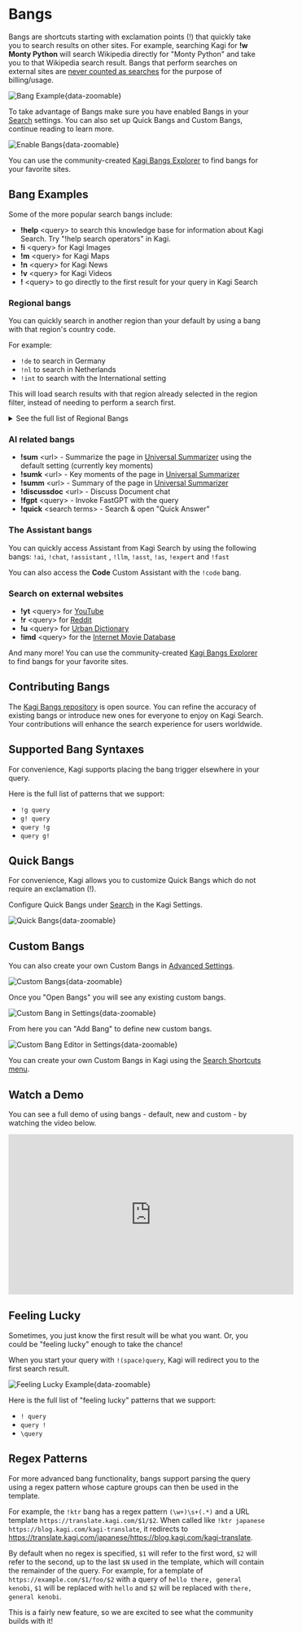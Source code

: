 # Bangs

Bangs are shortcuts starting with exclamation points (!) that quickly take you to search results on other sites. For example, searching Kagi for **!w Monty Python** will search Wikipedia directly for "Monty Python" and take you to that Wikipedia search result. Bangs that perform searches on external sites are [never counted as searches](../plans/plan-types.md#how-searches-are-counted) for the purpose of billing/usage.

![Bang Example](media/bang.gif){data-zoomable}

To take advantage of Bangs make sure you have enabled Bangs in your [Search](https://kagi.com/settings?p=search) settings. You can also set up Quick Bangs and Custom Bangs, continue reading to learn more.

![Enable Bangs](media/enable_bangs.png){data-zoomable}

You can use the community-created [Kagi Bangs Explorer](https://kbe.smaertness.net) to find bangs for your favorite sites.

## Bang Examples

Some of the more popular search bangs include:

- **!help** \<query> to search this knowledge base for information about Kagi Search. Try "!help search operators" in Kagi.
- **!i** \<query> for Kagi Images
- **!m** \<query> for Kagi Maps
- **!n** \<query> for Kagi News
- **!v** \<query> for Kagi Videos
- **!** \<query> to go directly to the first result for your query in Kagi Search

### Regional bangs

You can quickly search in another region than your default by using a bang with that region's country code.

For example:

- `!de` to search in Germany
- `!nl` to search in Netherlands
- `!int` to search with the International setting

This will load search results with that region already selected in the region filter, instead of needing to perform a search first.

<details>
<summary>See the full list of Regional Bangs</summary>

Bang | Region
-----|-------
int  | International
at   | Austria
be   | Belgium (en)
be_fr| Belgium (fr)
bj   | Benin
by   | Belarus
bz   | Belize
ca   | Canada (en)
ca_fr| Canada (fr)
cf   | Central African Republic
ch   | Switzerland (de)
ch_fr| Switzerland (fr)
cn   | China
co   | Colombia
cx   | Christmas Island
cy   | Cyprus
de   | Germany
dk   | Denmark
es   | Spain (es)
es_ca| Spain (ca)
fr   | France
gb   | United Kingdom
hr   | Croatia
hu   | Hungary
il   | Israel
im   | Isle of Man
in   | India
iq   | Iraq
ir   | Iran
it   | Italy
jp   | Japan
ke   | Kenya
ki   | Kiribati
kw   | Kuwait
ky   | Cayman Islands
kz   | Kazakhstan
lr   | Liberia
ly   | Libya
mg   | Madagascar
my   | Malaysia
nl   | Netherlands
no   | Norway
nz   | New Zealand
om   | Oman
pl   | Poland
pt   | Portugal
qa   | Qatar
re   | Réunion
rs   | Serbia
si   | Slovenia
tg   | Togo
th   | Thailand
tk   | Tokelau
to   | Tonga
ua   | Ukraine
us   | United States
uy   | Uruguay
uz   | Uzbekistan
vi   | U.S. Virgin Islands
vn   | Vietnam
vu   | Vanuatu
ye   | Yemen
za   | South Africa
zm   | Zambia

</details>

### AI related bangs

- **!sum** \<url> - Summarize the page in [Universal Summarizer](../ai/summarize-page.md) using the default setting (currently key moments)
- **!sumk** \<url> -  Key moments of the page in [Universal Summarizer](../ai/summarize-page.md)
- **!summ** \<url> -  Summary of the page in [Universal Summarizer](../ai/summarize-page.md)
- **!discussdoc** \<url> - Discuss Document chat
- **!fgpt** \<query> - Invoke FastGPT with the query
- **!quick** \<search terms> - Search & open "Quick Answer"

### The Assistant bangs

You can quickly access Assistant from Kagi Search by using the following bangs:
`!ai`, `!chat`, `!assistant` , `!llm`, `!asst`, `!as`, `!expert` and `!fast`

You can also access the **Code** Custom Assistant with the `!code` bang.

### Search on external websites

- **!yt** \<query> for [YouTube](https://youtube.com)
- **!r** \<query> for [Reddit](https://www.reddit.com)
- **!u** \<query> for [Urban Dictionary](https://www.urbandictionary.com)
- **!imd** \<query> for the [Internet Movie Database](https://www.imdb.com/)

And many more! You can use the community-created [Kagi Bangs Explorer](https://kbe.smaertness.net) to find bangs for your favorite sites.

## Contributing Bangs

The [Kagi Bangs repository](https://github.com/kagisearch/bangs) is open source. You can refine the accuracy of existing bangs or introduce new ones for everyone to enjoy on Kagi Search. Your contributions will enhance the search experience for users worldwide.

## Supported Bang Syntaxes

For convenience, Kagi supports placing the bang trigger elsewhere in your query.

Here is the full list of patterns that we support:

- `!g query`
- `g! query`
- `query !g`
- `query g!`

## Quick Bangs

For convenience, Kagi allows you to customize Quick Bangs which do not require an exclamation (!).

Configure Quick Bangs under [Search](https://kagi.com/settings?p=search) in the Kagi Settings.

![Quick Bangs](./media/quick_bangs.png){data-zoomable}

## Custom Bangs

You can also create your own Custom Bangs in [Advanced Settings](https://kagi.com/settings?p=advanced).

![Custom Bangs](./media/custom_bang_settings.png){data-zoomable}

Once you "Open Bangs" you will see any existing custom bangs.

![Custom Bang in Settings](./media/custom_bang_in_settings.png){data-zoomable}

From here you can "Add Bang" to define new custom bangs.

![Custom Bang Editor in Settings](./media/custom_bang_editor_settings.png){data-zoomable}

You can create your own Custom Bangs in Kagi using the [Search Shortcuts menu](search-shortcuts.md).

## Watch a Demo

You can see a full demo of using bangs - default, new and custom - by watching the video below.

<iframe width="560" height="315" src="https://www.youtube.com/embed/4Cy8PHrVs5Y" title="YouTube video player" frameborder="0" allow="accelerometer; autoplay; clipboard-write; encrypted-media; gyroscope; picture-in-picture" allowfullscreen></iframe>

## Feeling Lucky

Sometimes, you just know the first result will be what you want.
Or, you could be "feeling lucky" enough to take the chance!

When you start your query with `!(space)query`, Kagi will redirect you to the first search result.

![Feeling Lucky Example](media/feeling-lucky-example.png){data-zoomable}

Here is the full list of "feeling lucky" patterns that we support:

- `! query`
- `query !`
- `\query`

## Regex Patterns

For more advanced bang functionality, bangs support parsing the query using a regex pattern whose capture groups can then be used in the template.

For example, the `!ktr` bang has a regex pattern `(\w+)\s+(.*)` and a URL template `https://translate.kagi.com/$1/$2`.
When called like `!ktr japanese https://blog.kagi.com/kagi-translate`, it redirects to https://translate.kagi.com/japanese/https://blog.kagi.com/kagi-translate.

By default when no regex is specified, `$1` will refer to the first word, `$2` will refer to the second, up to the last `$N` used in the template, which will contain the remainder of the query.
For example, for a template of `https://example.com/$1/foo/$2` with a query of `hello there, general kenobi`, `$1` will be replaced with `hello` and `$2` will be replaced with `there, general kenobi`.

This is a fairly new feature, so we are excited to see what the community builds with it!
